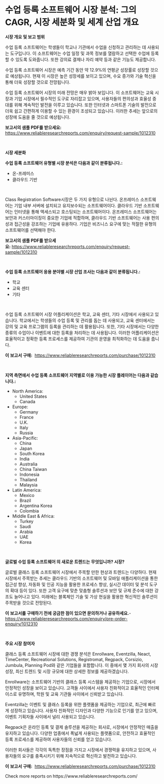 <p><h1>수업 등록 소프트웨어 시장 분석: 그의 CAGR, 시장 세분화 및 세계 산업 개요</h1></p><p><strong>시장 개요 및 보고 범위</strong></p>
<p><p>수업 등록 소프트웨어는 학생들이 학교나 기관에서 수업을 신청하고 관리하는 데 사용되는 도구입니다. 이 소프트웨어는 수업 일정 및 과목 정보를 열람하고 선택한 수업에 등록할 수 있도록 도와줍니다. 또한 강의료 결제나 자리 예약 등과 같은 기능도 제공합니다.</p><p>수업 등록 소프트웨어 시장은 예측 기간 동안 약 12.9%의 연평균 성장률로 성장할 것으로 예상됩니다. 현재 이 시장은 높은 성장세를 보이고 있으며, 수요 증가와 기술 혁신을 통해 더욱 성장할 것으로 전망됩니다.</p><p>수업 등록 소프트웨어 시장의 미래 전망은 매우 밝아 보입니다. 이 소프트웨어는 교육 시장과 기업 시장에서 필수적인 도구로 자리잡고 있으며, 사용자들의 편의성과 효율성 증대를 위해 계속적인 발전을 이루고 있습니다. 또한 인터넷과 스마트폰 기술의 발전으로 더욱 쉽고 간편하게 이용할 수 있는 환경이 조성되고 있습니다. 이러한 추세는 앞으로의 성장에 도움을 줄 것으로 예상됩니다.</p></p>
<p><strong>보고서의 샘플 PDF를 받으세요:</strong> <a href="https://www.reliableresearchreports.com/enquiry/request-sample/1012310">https://www.reliableresearchreports.com/enquiry/request-sample/1012310</a></p>
<p>&nbsp;</p>
<p><strong>시장 세분화</strong></p>
<p><strong>수업 등록 소프트웨어 유형별 시장 분석은 다음과 같이 분류됩니다.:</strong></p>
<p><ul><li>온-프레미스</li><li>클라우드 기반</li></ul></p>
<p>&nbsp;</p>
<p><p>Class Registration Software시장은 두 가지 유형으로 나뉜다. 온프레미스 소프트웨어는 기업 내부 서버에 설치되고 유지보수되는 소프트웨어이다. 클라우드 기반 소프트웨어는 인터넷을 통해 액세스되고 호스팅되는 소프트웨어이다. 온프레미스 소프트웨어는 보안과 커스터마이징이 중요한 기업에 적합하며, 클라우드 기반 소프트웨어는 사용 편의성과 접근성을 강조하는 기업에 유용하다. 기업은 비즈니스 요구에 맞는 적절한 유형의 소프트웨어를 선택해야 한다.</p></p>
<p><strong>보고서의 샘플 PDF를 받으세요:</strong>&nbsp;<a href="https://www.reliableresearchreports.com/enquiry/request-sample/1012310">https://www.reliableresearchreports.com/enquiry/request-sample/1012310</a></p>
<p>&nbsp;</p>
<p><strong> 수업 등록 소프트웨어 응용 분야별 시장 산업 조사는 다음과 같이 분류됩니다.:</strong></p>
<p><ul><li>학교</li><li>교육 센터</li><li>기타</li></ul></p>
<p>&nbsp;</p>
<p><p>수업 등록 소프트웨어 시장 어플리케이션은 학교, 교육 센터, 기타 시장에서 사용되고 있습니다. 학교에서는 학생들의 수업 등록 및 관리를 돕는 데 사용되고, 교육 센터에서는 강의 및 교육 프로그램의 등록을 관리하는 데 활용됩니다. 또한, 기타 시장에서는 다양한 종류의 수업이나 이벤트에 대한 등록을 처리하는 데 사용됩니다. 이러한 어플리케이션은 효율적이고 정확한 등록 프로세스를 제공하여 기관의 운영을 최적화하는 데 도움을 줍니다.</p></p>
<p><strong>이 보고서 구매:</strong>&nbsp; <a href="https://www.reliableresearchreports.com/purchase/1012310">https://www.reliableresearchreports.com/purchase/1012310</a></p>
<p>&nbsp;</p>
<p><strong>지역 측면에서 수업 등록 소프트웨어 지역별로 이용 가능한 시장 플레이어는 다음과 같습니다.:</strong></p>
<p><ul>
    <li>
        North America:
        <ul>
            <li>United States</li>
            <li>Canada</li>
        </ul>
    </li>
    <li>
        Europe:
        <ul>
            <li>Germany</li>
            <li>France</li>
            <li>U.K.</li>
            <li>Italy</li>
            <li>Russia</li>
        </ul>
    </li>
    <li>
        Asia-Pacific:
        <ul>
            <li>China</li>
            <li>Japan</li>
            <li>South Korea</li>
            <li>India</li>
            <li>Australia</li>
            <li>China Taiwan</li>
            <li>Indonesia</li>
            <li>Thailand</li>
            <li>Malaysia</li>
        </ul>
    </li>
    <li>
        Latin America:
        <ul>
            <li>Mexico</li>
            <li>Brazil</li>
            <li>Argentina Korea</li>
            <li>Colombia</li>
        </ul>
    </li>
    <li>
        Middle East & Africa:
        <ul>
            <li>Turkey</li>
            <li>Saudi</li>
            <li>Arabia</li>
            <li>UAE</li>
            <li>Korea</li>
        </ul>
    </li>
    </ul></p>
<p>&nbsp;</p>
<p><strong>글로벌 수업 등록 소프트웨어 의 새로운 트렌드는 무엇입니까? 시장?</strong></p>
<p><p>글로벌 클래스 등록 소프트웨어 시장에서 주목할 만한 현상과 트렌드는 다양하다. 현재 시장에서 주목받는 추세는 클라우드 기반의 소프트웨어 및 모바일 애플리케이션을 통한 접근성 향상, 자동화 및 인공 지능을 활용한 프로세스 향상, 실시간 데이터 및 분석 도구의 확대 등이 있다. 또한 고객 요구에 맞춘 맞춤형 솔루션과 보안 및 규제 준수에 대한 강조도 늘어나고 있다. 미래에는 블록체인 기술 및 가상 현실을 활용한 혁신적인 솔루션이 주목받을 것으로 전망된다.</p></p>
<p><strong>이 보고서를 구매하기 전에 궁금한 점이 있으면 문의하거나 공유하세요.</strong>- <a href="https://www.reliableresearchreports.com/enquiry/pre-order-enquiry/1012310">https://www.reliableresearchreports.com/enquiry/pre-order-enquiry/1012310</a></p>
<p>&nbsp;</p>
<p><strong>주요 시장 참여자</strong></p>
<p><p>클래스 등록 소프트웨어 시장에 대한 경쟁 분석은 Enrollware, Eventzilla, Neact, TimeCenter, Recreational Solutions, Registromat, Regpack, Corsizio, Jumbula, Planning Pod와 같은 기업들을 포함합니다. 이 중에서 몇 가지 회사의 시장 성장, 최신 트렌드 및 시장 규모에 대한 상세한 정보를 제공하겠습니다.</p><p>Enrollware는 소프트웨어 기반의 클래스 등록 시스템을 제공하는 기업으로, 시장에서 안정적인 성장을 보이고 있습니다. 고객들 사이에서 사용자 친화적이고 효율적인 인터페이스로 유명하며, 학원 및 교육 기관들 사이에서 신뢰받고 있습니다.</p><p>Eventzilla는 이벤트 및 클래스 등록을 위한 플랫폼을 제공하는 기업으로, 최근에 빠르게 성장하고 있습니다. 사용자 친화적인 디자인과 다양한 기능으로 인기를 얻고 있으며, 이벤트 기획자들 사이에서 널리 사용되고 있습니다.</p><p>Regpack은 온라인 등록 및 결제 솔루션을 제공하는 회사로, 시장에서 안정적인 매출을 유지하고 있습니다. 다양한 업종에서 폭넓게 사용되는 플랫폼으로, 안전하고 효율적인 등록 프로세스를 제공하여 사용자들의 신뢰를 얻고 있습니다.</p><p>이러한 회사들은 각각의 독특한 장점을 가지고 시장에서 경쟁력을 유지하고 있으며, 사용자들의 요구를 충족시키기 위해 지속적으로 혁신하고 발전하고 있습니다.</p></p>
<p><strong>이 보고서 구매:</strong>&nbsp;&nbsp;<a href="https://www.reliableresearchreports.com/purchase/1012310">https://www.reliableresearchreports.com/purchase/1012310</a></p>
<p>Check more reports on https://www.reliableresearchreports.com/</p>

